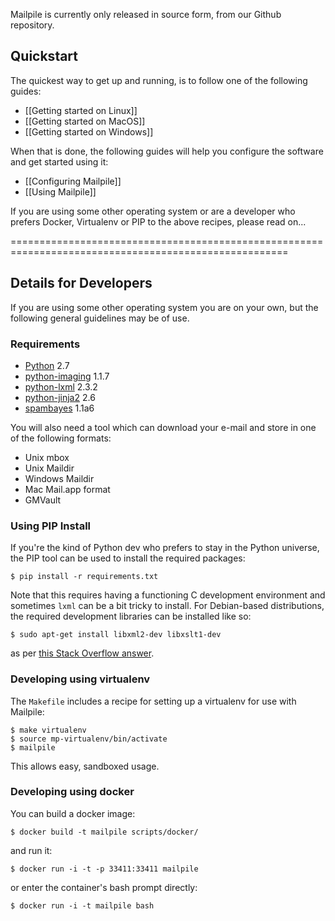 Mailpile is currently only released in source form, from our Github repository.

## Quickstart

The quickest way to get up and running, is to follow one of the following guides:

* [[Getting started on Linux]]
* [[Getting started on MacOS]]
* [[Getting started on Windows]]

When that is done, the following guides will help you configure the software and get started using it:

* [[Configuring Mailpile]]
* [[Using Mailpile]]

If you are using some other operating system or are a developer who prefers Docker, Virtualenv or PIP to the above recipes, please read on...

======================================================================================================

## Details for Developers

If you are using some other operating system you are on your own, but the following general guidelines may be of use.

### Requirements

- [Python](http://python.org) 2.7
- [python-imaging](http://www.pythonware.com/products/pil/) 1.1.7
- [python-lxml](http://lxml.de/) 2.3.2
- [python-jinja2](http://jinja.pocoo.org/) 2.6
- [spambayes](http://www.spambayes.org/) 1.1a6

You will also need a tool which can download your e-mail and store in one of the following formats:

- Unix mbox
- Unix Maildir
- Windows Maildir
- Mac Mail.app format
- GMVault

### Using PIP Install

If you're the kind of Python dev who prefers to stay in the Python universe, the PIP tool can be used to install the required packages:

    $ pip install -r requirements.txt

Note that this requires having a functioning C development environment and sometimes `lxml` can be a bit tricky to install. For Debian-based distributions, the required development libraries can be installed like so:

    $ sudo apt-get install libxml2-dev libxslt1-dev

as per [this Stack Overflow
answer](http://stackoverflow.com/questions/15759150/src-lxml-etree-defs-h931-fatal-error-libxml-xmlversion-h-no-such-file-or-di).

### Developing using virtualenv ###

The `Makefile` includes a recipe for setting up a virtualenv for use with Mailpile:

    $ make virtualenv
    $ source mp-virtualenv/bin/activate
    $ mailpile

This allows easy, sandboxed usage.

### Developing using docker ###

You can build a docker image:

    $ docker build -t mailpile scripts/docker/

and run it:

    $ docker run -i -t -p 33411:33411 mailpile

or enter the container's bash prompt directly:

    $ docker run -i -t mailpile bash
